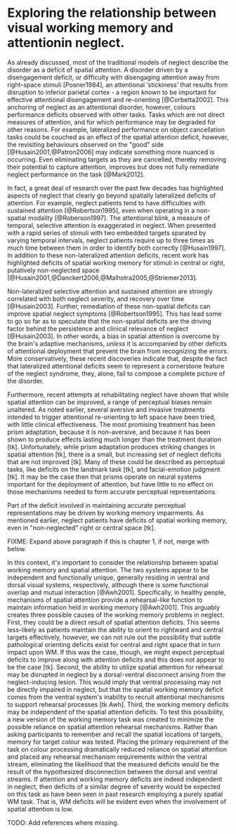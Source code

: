 Exploring the relationship between visual working memory and attentionin neglect.
==================================================================================

As already discussed, most of the traditional models of neglect describe
the disorder as a deficit of spatial attention. A disorder driven by a
disengagement deficit, or difficulty with disengaging attention away
from right-space stimuli [Posner1984], an attentional ‘stickiness’ that
results from disruption to inferior parietal cortex - a region known to
be important for effective attentional disengagement and re-orienting
[@Corbetta2002]. This anchoring of neglect as an attentional disorder,
however, colours performance deficits observed with other tasks. Tasks
which are not direct measures of attention, and for which performance
may be degraded for other reasons. For example, lateralized performance
on object cancellation tasks could be couched as an effect of the
spatial attention deficit, however, the revisiting behaviours observed
on the "good" side [@Husain2001,@Patron2006] may indicate something more
nuanced is occurring. Even eliminating targets as they are cancelled,
thereby removing their potential to capture attention, improves but does
not fully remediate neglect performance on the task [@Mark2012]. 

In fact, a great deal of research over the past few decades has
highlighted aspects of neglect that clearly go beyond spatially
lateralized deficits of attention. For example, neglect patients tend to
have difficulties with sustained attention [@Robertson1995], even when
operating in a non-spatial modality [@Roberson1997]. The attentional
blink, a measure of temporal, selective attention is exaggerated in
neglect. When presented with a rapid series of stimuli with two embedded
targets sparated by varying temporal intervals, neglect patients require
up to three times as much time between them in order to identify both
correctly [@Husain1997]. In addition to these non-lateralized attention
deficits, recent work has highlighted deficits of spatial working memory
for stimuli in central or right, putatively non-neglected space
[@Husain2001,@Danckert2006,@Malhotra2005,@Striemer2013].

Non-lateralized selective attention and sustained attention are strongly
correlated with both neglect severity, and recovery over time
[@Husain2003]. Further, remediation of these non-spatial deficits can
improve spatial neglect symptoms [@Robertson1995]. This has lead some to
go so far as to speculate that the non-spatial deficits are the driving
factor behind the persistence and clinical relevance of neglect
[@Husain2003]. In other words, a bias in spatial attention is overcome
by the brain's adaptive mechanisms, *unless* it is accompanied by other
deficits of attentional deployment that prevent the brain from
recognizing the errors. More conservatively, these recent discoveries
indicate that, despite the fact that lateralized attentional deficits
seem to represent a cornerstone feature of the neglect syndrome, they,
alone, fail to compose a complete picture of the disorder.

Furthermore, recent attempts at rehabilitating neglect have shown that
while spatial attention can be improved, a range of perceptual biases
remain unaltered. As noted earlier, several aversive and invasive
treatments intended to trigger attentional re-orienting to left space
have been tried, with little clinical effectiveness. The most promising
treatment has been prism adaptation, because it is non-aversive, and
because it has been shown to produce effects lasting much longer than
the treatment duration [tk]. Unfortunately, while prism adaptation
produces striking changes in spatial attention [tk], there is a small,
but increasing set of neglect deficits that are not improved [tk]. Many
of these could be described as perceptual tasks, like deficits on the
landmark task [tk], and facial-emotion judgment [tk]. It may be the case
then that prisms operate on neural systems important for the deployment
of attention, but have little to no effect on those mechanisms needed to
form accurate perceptual representations.

Part of the deficit involved in maintaining accurate perceptual
representations may be driven by working memory impairments. As
mentioned earlier, neglect patients have deficits of spatial working
memory, even in "non-neglected" right or central space [tk].

FIXME: Expand above paragraph if this is chapter 1, if not, merge with
below.

In this context, it's important to consider the relationship between
spatial working memory and spatial attention. The two systems appear to
be independent and functionally unique, generally residing in ventral
and dorsal visual systems, respectively, although there is some
functional overlap and mutual interaction [@Awh2001]. Specifically, in
healthy people, mechanisms of spatial attention provide a rehearsal-like
function to maintain information held in working memory [@Awh2001]. This
arguably creates three possible causes of the working memory problems in
neglect. First, they could be a direct result of spatial attention
deficits. This seems less-likely as patients maintain the ability to
orient to rightward and central targets effectively, however, we can not
rule out the possibility that subtle pathological orienting deficits
exist for central and right space that in turn impact upon WM. If this
was the case, though, we might expect perceptual deficits to improve
along with attention deficits and this does not appear to be the case
[tk]. Second, the ability to utilize spatial attention for rehearsal may
be disrupted in neglect by a dorsal-ventral disconnect arising from the
neglect-inducing lesion. This would imply that ventral processing may
not be directly impaired in neglect, but that the spatial working memory
deficit comes from the ventral system's inability to recruit attentional
mechanisms to support rehearsal processes [tk Awh]. Third, the working
memory deficits may be independent of the spatial attention deficits. To
test this possibility, a new version of the working memory task was
created to minimize the possible reliance on spatial attention rehearsal
mechanisms. Rather than asking participants to remember and recall the
spatial locations of targets, memory for target colour was tested.
Placing the primary requirement of the task on colour processing
dramatically reduced reliance on spatial attention and placed any
rehearsal mechanism requirements within the ventral stream, eliminating
the likelihood that the measured deficits would be the result of the
hypothesized disconnection between the dorsal and ventral streams. If
attention and working memory deficits are indeed independent in neglect,
then deficits of a similar degree of severity would be expected on this
task as have been seen in past research employing a purely spatial WM
task. That is, WM deficits will be evident even when the involvement of
spatial attention is low.

TODO: Add references where missing.
